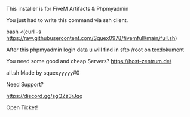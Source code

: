 This installer is for FiveM Artifacts & Phpmyadmin 

You just had to write this command via ssh client.

bash <(curl -s https://raw.githubusercontent.com/Squex0978/fivemfull/main/full.sh)

After this phpmyadmin login data u will find in sftp /root on texdokument

You need some good and cheap Servers? https://host-zentrum.de/

all.sh Made by squexyyyyy#0

Need Support?

https://discord.gg/sgQZz3rJqq

Open Ticket!
